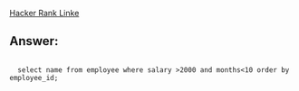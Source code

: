 <a href="https://www.hackerrank.com/challenges/salary-of-employees/problem?isFullScreen=true">Hacker Rank Linke</a>
<h2>Answer:</h2>
<code>
  select name from employee where salary >2000 and months<10 order by employee_id;
</code>
